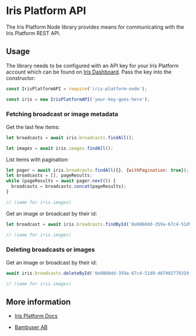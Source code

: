 # Iris Platform API

The Iris Platform Node library provides means for communicating with the Iris Platform REST API.

## Usage

The library needs to be configured with an API key for your Iris Platform account which can be found on [Iris Dashboard](https://dashboard.irisplatform.io). Pass the key into the constructor:

```javascript
const IrisPlatformAPI = require('iris-platform-node');

const iris = new IrisPlatformAPI('your-key-goes-here');
```

### Fetching broadcast or image metadata

Get the last few items:

```javascript
let broadcasts = await iris.broadcasts.findAll();

let images = await iris.images.findAll();
```

List items with pagination:

```javascript
let pager = await iris.broadcasts.findAll({}, {withPagination: true});
let broadcasts = [], pageResults;
while (pageResults = await pager.next()) {
  broadcasts = broadcasts.concat(pageResults);
}

// (same for iris.images)
```

Get an image or broadcast by their id:

```javascript
let broadcast = await iris.broadcasts.findById('0a9860dd-359a-67c4-51d9-d87402770319');

// (same for iris.images)
```

### Deleting broadcasts or images

Get an image or broadcast by their id:

```javascript
await iris.broadcasts.deleteById('0a9860dd-359a-67c4-51d9-d87402770319');

// (same for iris.images)
```

## More information

* [Iris Platform Docs](https://irisplatform.io/docs)

* [Bambuser AB](https://bambuser.com)
